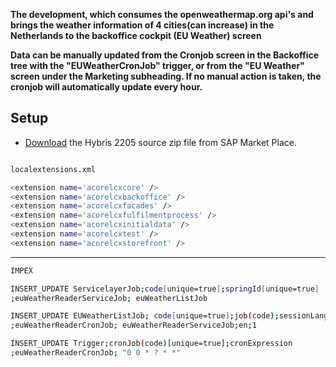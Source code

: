 **The development, which consumes the openweathermap.org api's and brings the weather information of 4 cities(can increase) in the Netherlands to the backoffice cockpit (EU Weather) screen**

**Data can be manually updated from the Cronjob screen in the Backoffice tree with the "EUWeatherCronJob" trigger, or from the "EU Weather" screen under the Marketing subheading. If no manual action is taken, the cronjob will automatically update every hour.**

Setup
-----

* [Download](https://help.sap.com/docs/SAP_COMMERCE/a74589c3a81a4a95bf51d87258c0ab15/9f99b61bd8f14414a60340ee5d77a51f.html?locale=en-US)
  the Hybris 2205 source zip file from SAP Market Place.


```bash

localextensions.xml

<extension name='acorelcxcore' />
<extension name='acorelcxbackoffice' />
<extension name='acorelcxfacades' />
<extension name='acorelcxfulfilmentprocess' />
<extension name='acorelcxinitialdata' />
<extension name='acorelcxtest' />
<extension name='acorelcxstorefront' />


```

------

```bash
IMPEX

INSERT_UPDATE ServicelayerJob;code[unique=true];springId[unique=true]
;euWeatherReaderServiceJob; euWeatherListJob

INSERT_UPDATE EUWeatherListJob; code[unique=true];job(code);sessionLanguage(isocode);hours
;euWeatherReaderCronJob; euWeatherReaderServiceJob;en;1

INSERT_UPDATE Trigger;cronJob(code)[unique=true];cronExpression
;euWeatherReaderCronJob; "0 0 * ? * *"


```
